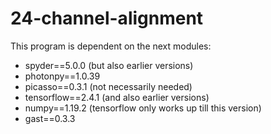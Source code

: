 # 24-channel-alignment
This program is dependent on the next modules:
- spyder==5.0.0 (but also earlier versions)
- photonpy==1.0.39
- picasso==0.3.1 (not necessarily needed)
- tensorflow==2.4.1 (and also earlier versions) 
- numpy==1.19.2 (tensorflow only works up till this version)
- gast==0.3.3
